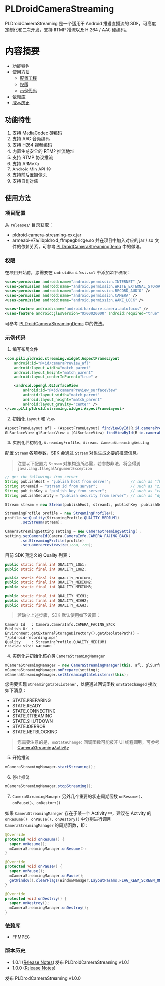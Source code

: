 # PLDroidCameraStreaming
PLDroidCameraStreaming 是一个适用于 Android 推送直播流的 SDK，可高度定制化和二次开发，支持 RTMP 推流以及 H.264 / AAC 硬编码。

# 内容摘要
- [功能特性](#功能特性)
- [使用方法](#使用方法)
  - [配置工程](#项目配置)
  - [权限](#权限)
  - [示例代码](#示例代码)
- [依赖库](#依赖库)
- [版本历史](#版本历史)

## 功能特性
1. 支持 MediaCodec 硬编码 
2. 支持 AAC 音频编码 
3. 支持 H264 视频编码 
4. 内置生成安全的 RTMP 推流地址
5. 支持 RTMP 协议推流
6. 支持 ARMv7a 
7. Android Min API 18 
8. 支持前后置摄像头 
9. 支持自动对焦

## 使用方法
### 项目配置
从 `releases/` 目录获取：

- pldroid-camera-streaming-xxx.jar
- armeabi-v7a/libpldroid_ffmpegbridge.so
并在项目中加入对应的 jar / so 文件的依赖关系，可参考 [PLDroidCameraStreamingDemo][1] 中的做法。

### 权限
在项目开始前，您需要在 `AndroidManifest.xml` 中添加如下权限：

```XML
<uses-permission android:name="android.permission.INTERNET" />
<uses-permission android:name="android.permission.WRITE_EXTERNAL_STORAGE" />
<uses-permission android:name="android.permission.RECORD_AUDIO" />
<uses-permission android:name="android.permission.CAMERA" />
<uses-permission android:name="android.permission.WAKE_LOCK" />

<uses-feature android:name="android.hardware.camera.autofocus" />
<uses-feature android:glEsVersion="0x00020000" android:required="true" />
```
可参考 [PLDroidCameraStreamingDemo][2] 中的做法。

### 示例代码
1) 编写布局文件
```XML
<com.pili.pldroid.streaming.widget.AspectFrameLayout
    android:id="@+id/cameraPreview_afl"
    android:layout_width="match_parent"
    android:layout_height="match_parent"
    android:layout_centerInParent="true" >

    <android.opengl.GLSurfaceView
        android:id="@+id/cameraPreview_surfaceView"
        android:layout_width="match_parent"
        android:layout_height="match_parent"
        android:layout_gravity="center" />
</com.pili.pldroid.streaming.widget.AspectFrameLayout>
```

2) 初始化 `Layout` 和 `View`
```JAVA
AspectFrameLayout afl = (AspectFrameLayout) findViewById(R.id.cameraPreview_afl);
GLSurfaceView glSurfaceView = (GLSurfaceView) findViewById(R.id.cameraPreview_surfaceView);
```

3) 实例化并初始化 `StreamingProfile`、`Stream`、`CameraStreamingSetting`

配置 `Stream` 各项参数，SDK 会通过 `Stream` 对象生成必要的推流信息。

>注意以下配置为 `Stream` 对象构造所必需，若参数非法，将会得到 `java.lang.IllegalArgumentException` 

```JAVA
// get the followings from server
String publishHost = "publish host from server";         // such as "f9zdwh.pub.z1.pili.qiniup.com"
String streamId = "stream id from server";               // such as "z1.live.558cf018e3ba570400000010"
String publishKey = "publish key from server";           // such as "c4da83f14319d349"
String publishSecurity = "publish security from server"; // such as "dynamic" or "static", "dynamic" is recommended 
```

```JAVA
Stream stream = new Stream(publishHost, streamId, publishKey, publishSecurity);

StreamingProfile profile = new StreamingProfile();
profile.setQuality(StreamingProfile.QUALITY_MEDIUM1)
       .setStream(stream);

CameraStreamingSetting setting = new CameraStreamingSetting();
setting.setCameraId(Camera.CameraInfo.CAMERA_FACING_BACK)
       .setStreamingProfile(profile)
       .setCameraPreviewSize(1280, 720);
```

目前 SDK 预定义的 Quality 列表：
```JAVA
public static final int QUALITY_LOW1;
public static final int QUALITY_LOW2;

public static final int QUALITY_MEDIUM1;
public static final int QUALITY_MEDIUM2;
public static final int QUALITY_MEDIUM3;

public static final int QUALITY_HIGH1;
public static final int QUALITY_HIGH2;
public static final int QUALITY_HIGH3;
```

>若缺少上述步骤，SDK 默认使用如下设置：
```
Camera Id   : Camera.CameraInfo.CAMERA_FACING_BACK
Publish Url : Environment.getExternalStorageDirectory().getAbsolutePath() + "/pldroid-recording.mp4"
Quality     : StreamingProfile.QUALITY_MEDIUM1
Preview Size: 640X480
```

4) 实例化并初始化核心类 `CameraStreamingManager`
```JAVA
mCameraStreamingManager = new CameraStreamingManager(this, afl, glSurfaceView);
mCameraStreamingManager.onPrepare(setting);
mCameraStreamingManager.setStreamingStateListener(this);
```

您需要实现 `StreamingStateListener`，以便通过回调函数 `onStateChanged` 接收如下消息：
- STATE.PREPARING
- STATE.READY
- STATE.CONNECTING
- STATE.STREAMING
- STATE.SHUTDOWN
- STATE.IOERROR
- STATE.NETBLOCKING

>您需要注意的是，`onStateChanged` 回调函数可能被非 UI 线程调用，可参考 [CameraStreamingActivity][3] 

5) 开始推流
```JAVA
mCameraStreamingManager.startStreaming();
```

6) 停止推流
```JAVA
mCameraStreamingManager.stopStreaming();
```

7) `CameraStreamingManager` 另外几个重要的状态周期函数 `onResume()`、`onPause()`、`onDestory()`

如果 `CameraStreamingManager` 存在于某一个 Activity 中，建议在 Activity 的 `onResume()`、`onPause()`、`onDestory()` 中分别进行调用 `CameraStreamingManager` 的周期函数，即：

```JAVA
@Override
protected void onResume() {
  super.onResume();
  mCameraStreamingManager.onResume();
}

@Override
protected void onPause() {
  super.onPause();
  mCameraStreamingManager.onPause();
  getWindow().clearFlags(WindowManager.LayoutParams.FLAG_KEEP_SCREEN_ON);
}
    
@Override
protected void onDestroy() {
  super.onDestroy();
  mCameraStreamingManager.onDestroy();
}
```

### 依赖库
- FFMPEG

### 版本历史
* 1.0.1 ([Release Notes][5])
发布 PLDroidCameraStreaming v1.0.1
* 1.0.0 ([Release Notes][4])

发布 PLDroidCameraStreaming v1.0.0

[1]: /PLDroidCameraStreamingDemo
[2]: /PLDroidCameraStreamingDemo/app/src/main/AndroidManifest.xml
[3]: /PLDroidCameraStreamingDemo/app/src/main/java/com/pili/pldroid/streaming/camera/demo/CameraStreamingActivity.java
[4]: /ReleaseNotes/release-notes-1.0.0.md
[5]: /ReleaseNotes/release-notes-1.0.1.md
